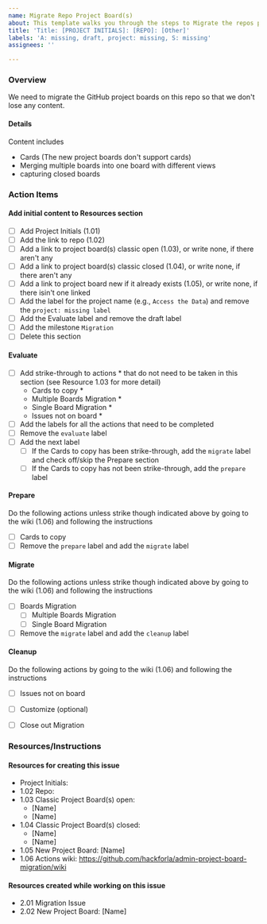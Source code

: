 ```yaml
---
name: Migrate Repo Project Board(s)
about: This template walks you through the steps to Migrate the repos project boards
title: 'Title: [PROJECT INITIALS]: [REPO]: [Other]'
labels: 'A: missing, draft, project: missing, S: missing'
assignees: ''

---
```


### Overview
We need to migrate the GitHub project boards on this repo so that we don't lose any content.

#### Details
Content includes
- Cards (The new project boards don't support cards)
- Merging multiple boards into one board with different views
- capturing closed boards

### Action Items

#### Add initial content to Resources section
- [ ] Add Project Initials (1.01)
- [ ] Add the link to repo (1.02)
- [ ] Add a link to project board(s) classic open (1.03), or write none, if there aren't any
- [ ] Add a link to project board(s) classic closed (1.04), or write none, if there aren't any
- [ ] Add a link to project board new if it already exists (1.05), or write none, if there isin't one linked
- [ ] Add the label for the project name (e.g., `Access the Data`) and remove the `project: missing label`
- [ ] Add the Evaluate label and remove the draft label
- [ ] Add the milestone `Migration`
- [ ] Delete this section

#### Evaluate
- [ ] Add strike-through to actions * that do not need to be taken in this section (see Resource 1.03 for more detail)
   - Cards to copy *
   - Multiple Boards Migration *
   - Single Board Migration *
   - Issues not on board *
- [ ] Add the labels for all the actions that need to be completed
- [ ] Remove the `evaluate` label
- [ ] Add the next label
   - [ ] If the Cards to copy has been strike-through, add the `migrate` label and check off/skip the Prepare section 
   - [ ] If the Cards to copy has not been strike-through, add the `prepare` label 

#### Prepare
Do the following actions unless strike though indicated above by going to the wiki (1.06) and following the instructions
- [ ] Cards to copy
- [ ] Remove the `prepare` label and add the `migrate` label

#### Migrate
Do the following actions unless strike though indicated above by going to the wiki (1.06) and following the instructions
- [ ] Boards Migration
   - [ ] Multiple Boards Migration
   - [ ] Single Board Migration
- [ ] Remove the `migrate` label and add the `cleanup` label

#### Cleanup
Do the following actions by going to the wiki (1.06) and following the instructions
   - [ ] Issues not on board
   - [ ] Customize (optional)
   - [ ] Close out Migration


### Resources/Instructions

#### Resources for creating this issue
- Project Initials:
- 1.02 Repo:
- 1.03 Classic Project Board(s) open:
   - [Name]
   - [Name]
- 1.04 Classic Project Board(s) closed:
   - [Name]
   - [Name]
- 1.05 New Project Board: [Name] 
- 1.06 Actions wiki: https://github.com/hackforla/admin-project-board-migration/wiki

#### Resources created while working on this issue
- 2.01 Migration Issue
- 2.02 New Project Board:  [Name]
